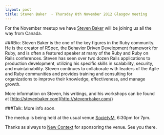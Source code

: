 ```yaml
---
layout: post
title: Steven Baker  - Thursday 8th November 2012 Glasgow meeting
---
```


For the November meetup we have [Steven Baker](http://twitter.com/srbaker) will be joining us all the way from Canada.

###Bio:
Steven Baker is the one of the key figures in the Ruby community. He
is the creator of RSpec, the Behavior Driven Development framework for
Ruby, and is often a featured speaker at many of the Ruby and Ruby on
Rails conferences. Steven has seen over two dozen Rails applications
to production development, utilizing his specific skills in
scalability, security, and maintainability. Steven continues to
collaborate with leaders of the Agile and Ruby communities and
provides training and consulting for organizations to improve their
knowledge, effectiveness, and manage growth.

More information on Steven, his writings, and his workshops can be
found at [http://stevenbaker.com](http://stevenrbaker.com/)


###Talk:
More info soon.

The meetup is being held at the usual venue [SocietyM](https://maps.google.co.uk/maps?q=societyM+glasgow&ll=55.866125,-4.254284&spn=0.006971,0.01929&hq=societyM&hnear=Glasgow,+Glasgow+City,+United+Kingdom&t=h&z=16), 6:30pm for 7pm.

Thanks as always to [New Context](http://newcontext.com) for sponsoring the venue.
See you there.
